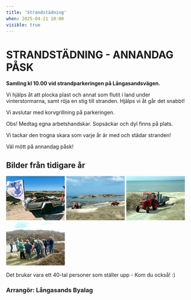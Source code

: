 ```yaml
---
title: 'Strandstädning'
when: 2025-04-21 10:00
visible: true
---
```



# STRANDSTÄDNING - ANNANDAG PÅSK

**Samling kl 10.00 vid strandparkeringen på Långasandsvägen.**    

Vi hjälps åt att plocka plast och annat som flutit i land under vinterstormarna, samt röja en stig till stranden. Hjälps vi åt går det snabbt! 

Vi avslutar med korvgrillning på parkeringen.

Obs! Medtag egna arbetshandskar. Sopsäckar och dyl finns på plats. 

Vi tackar den trogna skara som varje år är med och städar stranden!

Väl mött på annandag påsk! 

## Bilder från tidigare år

<img width="160" alt="strandstadning" src="/assets/images/strandstadning.jpg" />
<img width="160" height="120" alt="040424-01" src="/assets/images/040424-01.jpg" />
<img width="160" height="120" alt="040424-02" src="/assets/images/040424-02.jpg" />
<img width="160" height="120" alt="040424-03" src="/assets/images/040424-03.jpg" />

Det brukar vara ett 40-tal personer som ställer upp - Kom du också! :)

### Arrangör: Långasands Byalag

